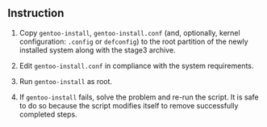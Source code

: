 Instruction
-----------

1. Copy `gentoo-install`, `gentoo-install.conf` (and, optionally, kernel configuration: `.config` or `defconfig`)
to the root partition of the newly installed system along with the stage3 archive.

2. Edit `gentoo-install.conf` in compliance with the system requirements.

3. Run `gentoo-install` as root.

4. If `gentoo-install` fails, solve the problem and re-run the script. It is safe to do so
because the script modifies itself to remove successfully completed steps.

